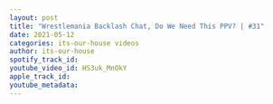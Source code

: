 ```yaml
---
layout: post
title: "Wrestlemania Backlash Chat, Do We Need This PPV? | #31"
date: 2021-05-12
categories: its-our-house videos
author: its-our-house
spotify_track_id: 
youtube_video_id: HS3uk_MnOkY
apple_track_id: 
youtube_metadata: 
---
```

